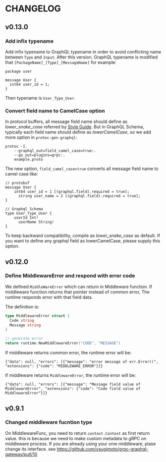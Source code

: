 # CHANGELOG

## v0.13.0

### Add infix typename

Add infix typename to GraphQL typename in order to avoid conflicting name between `Type` and `Input`.
After this version, GraphQL typename is modified that `[PackageName]_[Type]_[MessageName]` for example:

```
package user

message User {
  int64 user_id = 1;
}
```

Then typename is `User_Type_User`.

### Convert field name to CamelCase option

In protocol buffers, all message field name should define as *lower_snake_case* referred by [Style Guide](https://developers.google.com/protocol-buffers/docs/style#message_and_field_names). But in GraphQL Schema, typically each field name should define as *lowerCamelCase*, so we add more option in `protoc-gen-graphql`:

```shell
protoc -I.
    --graphql_out=field_camel_case=true:.
    --go_out=plugins=grpc:.
    example.proto
```

The new option, `field_camel_case=true` converts all message field name to camel case like:

```
// protobuf
message User {
    int64 user_id = 1 [(graphql.field).required = true];
      string user_name = 2 [(graphql.field).required = true];
}

// Graphql Schema
type User_Type_User {
    userId Int!
      userName String!
}
```

To keep backward compatibility, compile as *lower_snake_case* as default. If you want to define any graphql field as lowerCamelCase, please supply this option.

## v0.12.0

### Define MiddlewareError and respond with error code

We defined `MiddleWareError` which can return in Middleware function. If middleware function returns that pointer instead of common error,
The runtime responds error with that field data.

The definition is:

```go
type MiddlewareError struct {
  Code string
  Message string
}

// generate error
return runtime.NewMiddlewareError("CODE", "MESSAGE")
```

If middleware returns common error, the runtime error will be:

```
{"data": null, "errors": [{"message": "error message of err.Error()", "extensions": {"code": "MIDDLEWARE_ERROR"}]}
```

If middleware returns `MiddlewareError`, the runtime error will be:

```
{"data": null, "errors": [{"message": "Message field value of MiddlewareError", "extensions": {"code": "Code field value of MiddlewareError"}]}
```


## v0.9.1

### Changed middleware fucntion type

On MiddlewareFunc, you need to return `context.Context` as first return value. this is because we need to make custom metadata to gRPC on middleware process.
If you are already using your onw middleware, plase change its interface. see https://github.com/ysugimoto/grpc-graphql-gateway/pull/10
